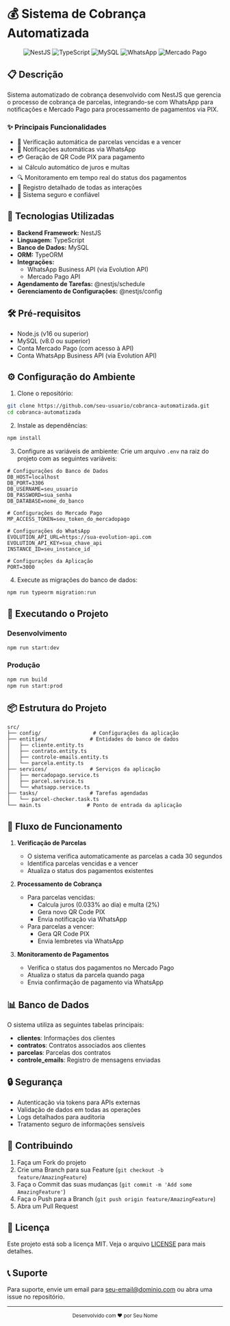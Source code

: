 # 💰 Sistema de Cobrança Automatizada

<div align="center">

![NestJS](https://img.shields.io/badge/NestJS-EA2845?style=for-the-badge&logo=nestjs&logoColor=white)
![TypeScript](https://img.shields.io/badge/TypeScript-007ACC?style=for-the-badge&logo=typescript&logoColor=white)
![MySQL](https://img.shields.io/badge/MySQL-4479A1?style=for-the-badge&logo=mysql&logoColor=white)
![WhatsApp](https://img.shields.io/badge/WhatsApp-25D366?style=for-the-badge&logo=whatsapp&logoColor=white)
![Mercado Pago](https://img.shields.io/badge/Mercado_Pago-009EE3?style=for-the-badge&logo=mercadopago&logoColor=white)

</div>

## 📋 Descrição

Sistema automatizado de cobrança desenvolvido com NestJS que gerencia o processo de cobrança de parcelas, integrando-se com WhatsApp para notificações e Mercado Pago para processamento de pagamentos via PIX.

### ✨ Principais Funcionalidades

- 🔄 Verificação automática de parcelas vencidas e a vencer
- 💬 Notificações automáticas via WhatsApp
- 💳 Geração de QR Code PIX para pagamento
- 📊 Cálculo automático de juros e multas
- 🔍 Monitoramento em tempo real do status dos pagamentos
- 📝 Registro detalhado de todas as interações
- 🔐 Sistema seguro e confiável

## 🚀 Tecnologias Utilizadas

- **Backend Framework:** NestJS
- **Linguagem:** TypeScript
- **Banco de Dados:** MySQL
- **ORM:** TypeORM
- **Integrações:**
  - WhatsApp Business API (via Evolution API)
  - Mercado Pago API
- **Agendamento de Tarefas:** @nestjs/schedule
- **Gerenciamento de Configurações:** @nestjs/config

## 🛠️ Pré-requisitos

- Node.js (v16 ou superior)
- MySQL (v8.0 ou superior)
- Conta Mercado Pago (com acesso à API)
- Conta WhatsApp Business API (via Evolution API)

## ⚙️ Configuração do Ambiente

1. Clone o repositório:
```bash
git clone https://github.com/seu-usuario/cobranca-automatizada.git
cd cobranca-automatizada
```

2. Instale as dependências:
```bash
npm install
```

3. Configure as variáveis de ambiente:
Crie um arquivo `.env` na raiz do projeto com as seguintes variáveis:

```env
# Configurações do Banco de Dados
DB_HOST=localhost
DB_PORT=3306
DB_USERNAME=seu_usuario
DB_PASSWORD=sua_senha
DB_DATABASE=nome_do_banco

# Configurações do Mercado Pago
MP_ACCESS_TOKEN=seu_token_do_mercadopago

# Configurações do WhatsApp
EVOLUTION_API_URL=https://sua-evolution-api.com
EVOLUTION_API_KEY=sua_chave_api
INSTANCE_ID=seu_instance_id

# Configurações da Aplicação
PORT=3000
```

4. Execute as migrações do banco de dados:
```bash
npm run typeorm migration:run
```

## 🚀 Executando o Projeto

### Desenvolvimento
```bash
npm run start:dev
```

### Produção
```bash
npm run build
npm run start:prod
```

## 📦 Estrutura do Projeto

```
src/
├── config/                 # Configurações da aplicação
├── entities/              # Entidades do banco de dados
│   ├── cliente.entity.ts
│   ├── contrato.entity.ts
│   ├── controle-emails.entity.ts
│   └── parcela.entity.ts
├── services/              # Serviços da aplicação
│   ├── mercadopago.service.ts
│   ├── parcel.service.ts
│   └── whatsapp.service.ts
├── tasks/                 # Tarefas agendadas
│   └── parcel-checker.task.ts
└── main.ts               # Ponto de entrada da aplicação
```

## 🔄 Fluxo de Funcionamento

1. **Verificação de Parcelas**
   - O sistema verifica automaticamente as parcelas a cada 30 segundos
   - Identifica parcelas vencidas e a vencer
   - Atualiza o status dos pagamentos existentes

2. **Processamento de Cobrança**
   - Para parcelas vencidas:
     - Calcula juros (0.033% ao dia) e multa (2%)
     - Gera novo QR Code PIX
     - Envia notificação via WhatsApp
   - Para parcelas a vencer:
     - Gera QR Code PIX
     - Envia lembretes via WhatsApp

3. **Monitoramento de Pagamentos**
   - Verifica o status dos pagamentos no Mercado Pago
   - Atualiza o status da parcela quando paga
   - Envia confirmação de pagamento via WhatsApp

## 📊 Banco de Dados

O sistema utiliza as seguintes tabelas principais:

- **clientes**: Informações dos clientes
- **contratos**: Contratos associados aos clientes
- **parcelas**: Parcelas dos contratos
- **controle_emails**: Registro de mensagens enviadas

## 🔒 Segurança

- Autenticação via tokens para APIs externas
- Validação de dados em todas as operações
- Logs detalhados para auditoria
- Tratamento seguro de informações sensíveis

## 🤝 Contribuindo

1. Faça um Fork do projeto
2. Crie uma Branch para sua Feature (`git checkout -b feature/AmazingFeature`)
3. Faça o Commit das suas mudanças (`git commit -m 'Add some AmazingFeature'`)
4. Faça o Push para a Branch (`git push origin feature/AmazingFeature`)
5. Abra um Pull Request

## 📝 Licença

Este projeto está sob a licença MIT. Veja o arquivo [LICENSE](LICENSE) para mais detalhes.

## 📞 Suporte

Para suporte, envie um email para seu-email@dominio.com ou abra uma issue no repositório.

---

<div align="center">
  <sub>Desenvolvido com ❤️ por Seu Nome</sub>
</div>
